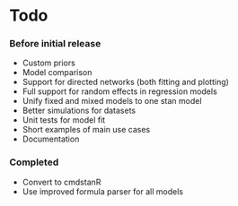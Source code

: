 # Todo

### Before initial release

* Custom priors
* Model comparison
* Support for directed networks (both fitting and plotting)
* Full support for random effects in regression models
* Unify fixed and mixed models to one stan model
* Better simulations for datasets
* Unit tests for model fit
* Short examples of main use cases
* Documentation

### Completed

* Convert to cmdstanR
* Use improved formula parser for all models
